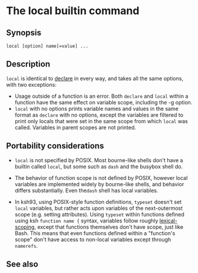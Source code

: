 # The local builtin command

## Synopsis

    local [option] name[=value] ...

## Description

`local` is identical to [declare](/commands/builtin/declare) in every
way, and takes all the same options, with two exceptions:

- Usage outside of a function is an error. Both `declare` and `local`
  within a function have the same effect on variable scope, including
  the -g option.
- `local` with no options prints variable names and values in the same
  format as `declare` with no options, except the variables are filtered
  to print only locals that were set in the same scope from which
  `local` was called. Variables in parent scopes are not printed.

## Portability considerations

- `local` is not specified by POSIX. Most bourne-like shells don't have
  a builtin called `local`, but some such as `dash` and the busybox
  shell do.

<!-- -->

- The behavior of function scope is not defined by POSIX, however local
  variables are implemented widely by bourne-like shells, and behavior
  differs substantially. Even the`dash` shell has local variables.

<!-- -->

- In ksh93, using POSIX-style function definitions, `typeset` doesn't
  set `local` variables, but rather acts upon variables of the
  next-outermost scope (e.g. setting attributes). Using `typeset` within
  functions defined using ksh `function name {` syntax, variables follow
  roughly
  [lexical-scoping](http://community.schemewiki.org/?lexical-scope),
  except that functions themselves don't have scope, just like Bash.
  This means that even functions defined within a "function's scope"
  don't have access to non-local variables except through `namerefs`.

## See also
